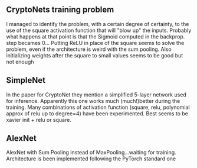 ## CryptoNets training problem
I managed to identify the problem, with a certain degree of certainty, to the use of the square activation function that will "blow up" the inputs. Probably what happens at that point is that the Sigmoid computed in the backprop. step becames 0...
Putting ReLU in place of the square seems to solve the problem, even if the architecture is weird with the sum pooling.
Also initializing weights after the square to small values seems to be good but not enough

## SimpleNet
In the paper for CryptoNet they mention a simplified 5-layer network used for inference. Apparently this one works much (much!)better during the training.
Many combinations of activation function (square, relu, polynomial approx of relu up to degree=4) have been experimented. Best seems to be xavier init + relu or square.

## AlexNet
AlexNet with Sum Pooling instead of MaxPooling...waiting for training. Architecture is been implemented following the PyTorch standard one
